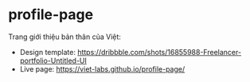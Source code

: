 # profile-page

Trang giới thiệu bản thân của Việt:

- Design template: https://dribbble.com/shots/16855988-Freelancer-portfolio-Untitled-UI
- Live page: https://viet-labs.github.io/profile-page/
